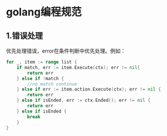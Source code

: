 # golang编程规范

## 1.错误处理

优先处理错误，error在条件判断中优先处理。例如：

```go
for _, item := range list {
	if match, err := item.Execute(ctx); err != nil{
		return err
	} else if !match {
		//no match continue
	} else if err := item.action.Execute(ctx); err != nil {
		return err
	} else if isEnded, err := ctx.Ended(); err != nil {
		return err
	} else if isEnded {
		break
	}
}
```

